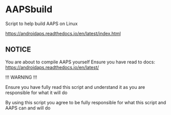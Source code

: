 # AAPSbuild
Script to help build AAPS on Linux

https://androidaps.readthedocs.io/en/latest/index.html

## NOTICE

You are about to compile AAPS yourself
Ensure you have read to docs: https://androidaps.readthedocs.io/en/latest/


!!!  WARNING  !!!

Ensure you have fully read this script and understand it as you are responsible
for what it will do

By using this script you agree to be fully responsible for what this script and AAPS
can and will do

